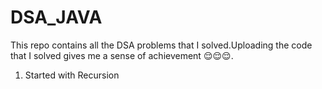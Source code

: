 # DSA_JAVA

This repo contains all the DSA problems that I solved.Uploading the code that I solved gives me a sense of achievement 😌😌😌.
1) Started with Recursion
